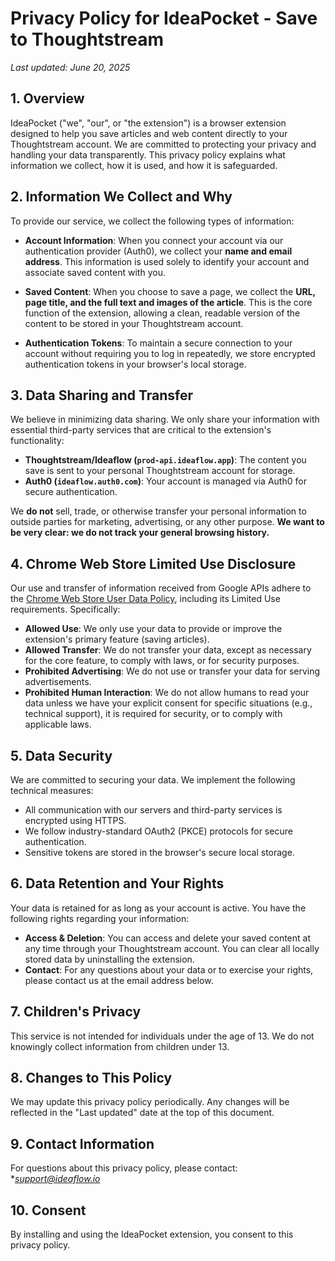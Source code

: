 # Privacy Policy for IdeaPocket - Save to Thoughtstream

*Last updated: June 20, 2025*

## 1. Overview

IdeaPocket ("we", "our", or "the extension") is a browser extension designed to help you save articles and web content directly to your Thoughtstream account. We are committed to protecting your privacy and handling your data transparently. This privacy policy explains what information we collect, how it is used, and how it is safeguarded.

## 2. Information We Collect and Why

To provide our service, we collect the following types of information:

- **Account Information**: When you connect your account via our authentication provider (Auth0), we collect your **name and email address**. This information is used solely to identify your account and associate saved content with you.

- **Saved Content**: When you choose to save a page, we collect the **URL, page title, and the full text and images of the article**. This is the core function of the extension, allowing a clean, readable version of the content to be stored in your Thoughtstream account.

- **Authentication Tokens**: To maintain a secure connection to your account without requiring you to log in repeatedly, we store encrypted authentication tokens in your browser's local storage.

## 3. Data Sharing and Transfer

We believe in minimizing data sharing. We only share your information with essential third-party services that are critical to the extension's functionality:

- **Thoughtstream/Ideaflow (`prod-api.ideaflow.app`)**: The content you save is sent to your personal Thoughtstream account for storage.
- **Auth0 (`ideaflow.auth0.com`)**: Your account is managed via Auth0 for secure authentication.

We **do not** sell, trade, or otherwise transfer your personal information to outside parties for marketing, advertising, or any other purpose. **We want to be very clear: we do not track your general browsing history.**

## 4. Chrome Web Store Limited Use Disclosure

Our use and transfer of information received from Google APIs adhere to the [Chrome Web Store User Data Policy](https://developer.chrome.com/docs/webstore/program-policies/user-data-faq#user-data), including its Limited Use requirements. Specifically:

- **Allowed Use**: We only use your data to provide or improve the extension's primary feature (saving articles).
- **Allowed Transfer**: We do not transfer your data, except as necessary for the core feature, to comply with laws, or for security purposes.
- **Prohibited Advertising**: We do not use or transfer your data for serving advertisements.
- **Prohibited Human Interaction**: We do not allow humans to read your data unless we have your explicit consent for specific situations (e.g., technical support), it is required for security, or to comply with applicable laws.

## 5. Data Security

We are committed to securing your data. We implement the following technical measures:

- All communication with our servers and third-party services is encrypted using HTTPS.
- We follow industry-standard OAuth2 (PKCE) protocols for secure authentication.
- Sensitive tokens are stored in the browser's secure local storage.

## 6. Data Retention and Your Rights

Your data is retained for as long as your account is active. You have the following rights regarding your information:

- **Access & Deletion**: You can access and delete your saved content at any time through your Thoughtstream account. You can clear all locally stored data by uninstalling the extension.
- **Contact**: For any questions about your data or to exercise your rights, please contact us at the email address below.

## 7. Children's Privacy

This service is not intended for individuals under the age of 13. We do not knowingly collect information from children under 13.

## 8. Changes to This Policy

We may update this privacy policy periodically. Any changes will be reflected in the "Last updated" date at the top of this document.

## 9. Contact Information

For questions about this privacy policy, please contact:
**support@ideaflow.io*

## 10. Consent

By installing and using the IdeaPocket extension, you consent to this privacy policy.